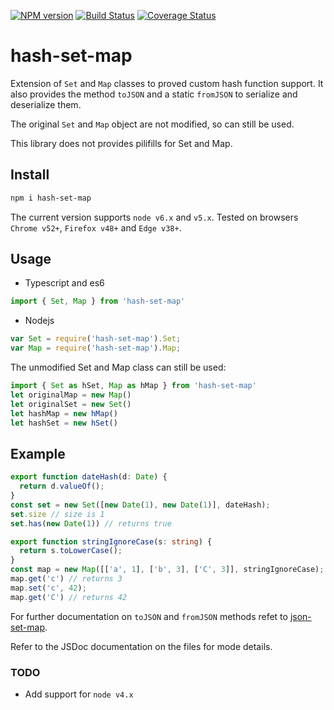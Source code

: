 [![NPM version](https://img.shields.io/npm/v/hash-set-map.svg?style=flat)](https://www.npmjs.com/package/hash-set-map)
[![Build Status](https://travis-ci.org/CaselIT/hash-set-map.svg?branch=master)](https://travis-ci.org/CaselIT/hash-set-map)
[![Coverage Status](https://coveralls.io/repos/github/CaselIT/hash-set-map/badge.svg?branch=master)](https://coveralls.io/github/CaselIT/hash-set-map?branch=master)

# hash-set-map
Extension of `Set` and `Map` classes to proved custom hash function support. It also provides the method `toJSON` and a static `fromJSON` to serialize and deserialize them.

The original `Set` and `Map` object are not modified, so can still be used.

This library does not provides pilifills for Set and Map.

## Install
```sh
npm i hash-set-map
```
The current version supports `node v6.x` and `v5.x`. Tested on browsers `Chrome v52+`, `Firefox v48+` and `Edge v38+`.

## Usage
* Typescript and es6

```ts
import { Set, Map } from 'hash-set-map'
```
* Nodejs

```js
var Set = require('hash-set-map').Set;
var Map = require('hash-set-map').Map;
```
The unmodified Set and Map class can still be used:

```ts
import { Set as hSet, Map as hMap } from 'hash-set-map'
let originalMap = new Map()
let originalSet = new Set()
let hashMap = new hMap()
let hashSet = new hSet()
```

## Example
```ts
export function dateHash(d: Date) {
  return d.valueOf();
}
const set = new Set([new Date(1), new Date(1)], dateHash);
set.size // size is 1
set.has(new Date(1)) // returns true
```
```ts
export function stringIgnoreCase(s: string) {
  return s.toLowerCase();
}
const map = new Map([['a', 1], ['b', 3], ['C', 3]], stringIgnoreCase);
map.get('c') // returns 3
map.set('c', 42);
map.get('C') // returns 42
```


For further documentation on `toJSON` and `fromJSON` methods refet to [json-set-map](https://github.com/CaselIT/json-set-map#readme).

Refer to the JSDoc documentation on the files for mode details.


### TODO
* Add support for `node v4.x`